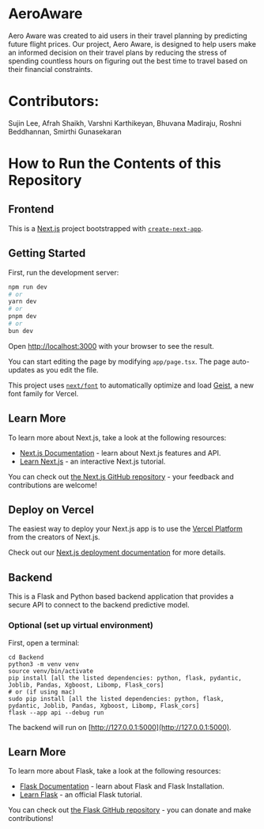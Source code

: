 # AeroAware
Aero Aware was created to aid users in their travel planning by predicting future flight prices. Our project, Aero Aware, is designed to help users make an informed decision on their travel plans by reducing the stress of spending countless hours on figuring out the best time to travel based on their financial constraints.

# Contributors:
Sujin Lee, Afrah Shaikh, Varshni Karthikeyan, Bhuvana Madiraju, Roshni Beddhannan, Smirthi Gunasekaran

# How to Run the Contents of this Repository

## Frontend

This is a [Next.js](https://nextjs.org) project bootstrapped with [`create-next-app`](https://nextjs.org/docs/app/api-reference/cli/create-next-app).

## Getting Started

First, run the development server:

```bash
npm run dev
# or
yarn dev
# or
pnpm dev
# or
bun dev
```

Open [http://localhost:3000](http://localhost:3000) with your browser to see the result.

You can start editing the page by modifying `app/page.tsx`. The page auto-updates as you edit the file.

This project uses [`next/font`](https://nextjs.org/docs/app/building-your-application/optimizing/fonts) to automatically optimize and load [Geist](https://vercel.com/font), a new font family for Vercel.

## Learn More

To learn more about Next.js, take a look at the following resources:

- [Next.js Documentation](https://nextjs.org/docs) - learn about Next.js features and API.
- [Learn Next.js](https://nextjs.org/learn) - an interactive Next.js tutorial.

You can check out [the Next.js GitHub repository](https://github.com/vercel/next.js) - your feedback and contributions are welcome!

## Deploy on Vercel

The easiest way to deploy your Next.js app is to use the [Vercel Platform](https://vercel.com/new?utm_medium=default-template&filter=next.js&utm_source=create-next-app&utm_campaign=create-next-app-readme) from the creators of Next.js.

Check out our [Next.js deployment documentation](https://nextjs.org/docs/app/building-your-application/deploying) for more details.


## Backend

This is a Flask and Python based backend application that provides a secure API to connect to the backend predictive model. 

### Optional (set up virtual environment)

First, open a terminal:

```
cd Backend
python3 -m venv venv
source venv/bin/activate
pip install [all the listed dependencies: python, flask, pydantic, Joblib, Pandas, Xgboost, Libomp, Flask_cors]
# or (if using mac)
sudo pip install [all the listed dependencies: python, flask, pydantic, Joblib, Pandas, Xgboost, Libomp, Flask_cors]
flask --app api --debug run
```

The backend will run on [http://127.0.0.1:5000](http://127.0.0.1:5000).

## Learn More

To learn more about Flask, take a look at the following resources:

- [Flask Documentation](https://flask.palletsprojects.com/en/stable/#) - learn about Flask and Flask Installation.
- [Learn Flask](https://flask.palletsprojects.com/en/stable/tutorial/) - an official Flask tutorial.

You can check out [the Flask GitHub repository](https://github.com/pallets/flask) - you can donate and make contributions!
